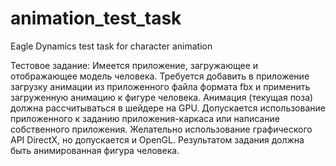 # animation_test_task
Eagle Dynamics test task for character animation

Тестовое задание:
Имеется приложение, загружающее и отображающее модель человека. Требуется добавить в приложение загрузку анимации из приложенного файла формата fbx и применить загруженную анимацию к фигуре человека. Анимация (текущая поза) должна рассчитываться в шейдере на GPU. Допускается использование приложенного к заданию приложения-каркаса или написание собственного приложения. Желательно использование графического API DirectX, но допускается и OpenGL. Результатом задания должна быть анимированная фигура человека.
